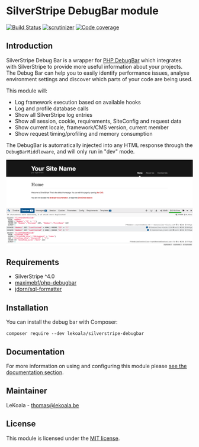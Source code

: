 # SilverStripe DebugBar module

[![Build Status](https://travis-ci.org/lekoala/silverstripe-debugbar.svg?branch=master)](https://travis-ci.org/lekoala/silverstripe-debugbar/)
[![scrutinizer](https://scrutinizer-ci.com/g/lekoala/silverstripe-debugbar/badges/quality-score.png?b=master)](https://scrutinizer-ci.com/g/lekoala/silverstripe-debugbar/)
[![Code coverage](https://codecov.io/gh/lekoala/silverstripe-debugbar/branch/master/graph/badge.svg)](https://codecov.io/gh/lekoala/silverstripe-debugbar)

## Introduction

SilverStripe Debug Bar is a wrapper for [PHP DebugBar](http://phpdebugbar.com) which integrates with SilverStripe to provide more useful information about your projects. The Debug Bar can help you to easily identify performance issues, analyse environment settings and discover which parts of your code are being used.

This module will:

* Log framework execution based on available hooks
* Log and profile database calls
* Show all SilverStripe log entries
* Show all session, cookie, requirements, SiteConfig and request data
* Show current locale, framework/CMS version, current member
* Show request timing/profiling and memory consumption

The DebugBar is automatically injected into any HTML response through the `DebugBarMiddleware`, and will only run in "dev" mode.

![Screenshot](docs/en/_images/screenshot.png)

## Requirements

* SilverStripe ^4.0
* [maximebf/php-debugbar](http://phpdebugbar.com)
* [jdorn/sql-formatter](https://github.com/jdorn/sql-formatter)

## Installation

You can install the debug bar with Composer:

```
composer require --dev lekoala/silverstripe-debugbar
```

## Documentation

For more information on using and configuring this module please [see the documentation section](docs/en).

## Maintainer

LeKoala - thomas@lekoala.be

## License

This module is licensed under the [MIT license](LICENSE).
